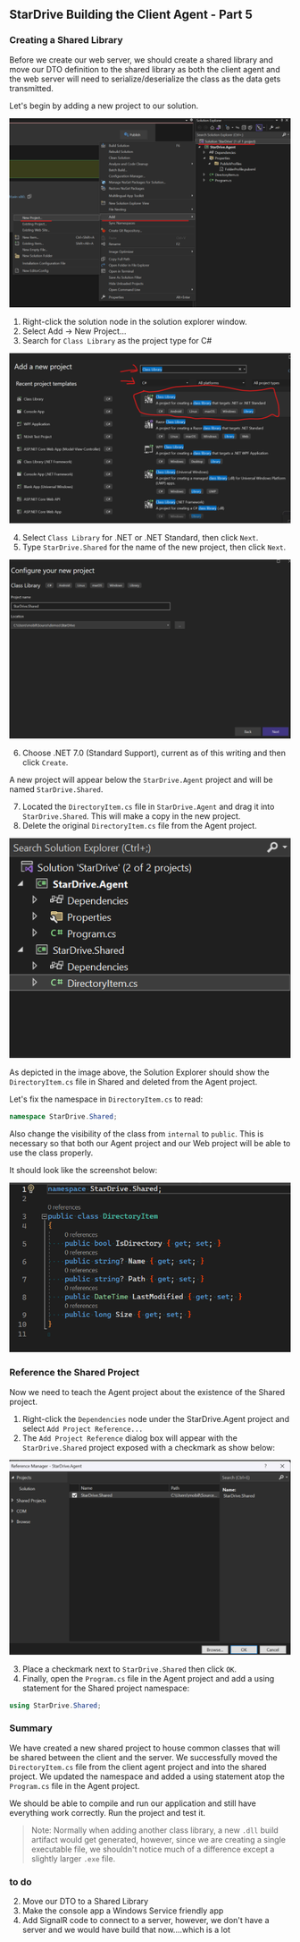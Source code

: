 ## StarDrive Building the Client Agent - Part 5

### Creating a Shared Library
Before we create our web server, we should create a shared library and move our DTO definition to the shared library as both the client agent and the web server will need to serialize/deserialize the class as the data gets transmitted. 

Let's begin by adding a new project to our solution.

![add new project to solution](images/part5/1-add-new-project-to-solution.png)

1. Right-click the solution node in the solution explorer window.
2. Select Add -> New Project...
3. Search for `Class Library` as the project type for C#

![add new project dialog](images/part5/2-add-new-project-dialog.png)

4. Select `Class Library` for .NET or .NET Standard, then click `Next`.
5. Type `StarDrive.Shared` for the name of the new project, then click `Next`.

![name the new project stardrive.shared](images/part5/3-new-class-library.png)

6. Choose .NET 7.0 (Standard Support), current as of this writing and then click `Create`.

A new project will appear below the `StarDrive.Agent` project and will be named `StarDrive.Shared`.

7. Located the `DirectoryItem.cs` file in `StarDrive.Agent` and drag it into `StarDrive.Shared`. This will make a copy in the new project.
8. Delete the original `DirectoryItem.cs` file from the Agent project.

![drag and drop DirectoryItem.cs to shared project](images/part5/4-drag-DirectoryItem.cs-to-shared.png)

As depicted in the image above, the Solution Explorer should show the `DirectoryItem.cs` file in Shared and deleted from the Agent project.

Let's fix the namespace in `DirectoryItem.cs` to read:

```C#
namespace StarDrive.Shared;
```
Also change the visibility of the class from `internal` to `public`. This is necessary so that both our Agent project and our Web project will be able to use the class properly.

It should look like the screenshot below:

![migrated DirectoryItem.cs file to shared project](images/part5/5-migrated-directory-item.cs.png)

### Reference the Shared Project
Now we need to teach the Agent project about the existence of the Shared project. 
1. Right-click the `Dependencies` node under the StarDrive.Agent project and select `Add Project Reference...`
2. The `Add Project Reference` dialog box will appear with the `StarDrive.Shared` project exposed with a checkmark as show below:

![Reference Manager dialog window](images/part5/7-reference-manager.cs.png)

3. Place a checkmark next to `StarDrive.Shared` then click `OK`.
4. Finally, open the `Program.cs` file in the Agent project and add a using statement for the Shared project namespace:

```C# 
using StarDrive.Shared;
```

### Summary
We have created a new shared project to house common classes that will be shared between the client and the server. We successfully moved the `DirectoryItem.cs` file from the client agent project and into the shared project. We updated the namespace and added a using statement atop the `Program.cs` file in the Agent project.

We should be able to compile and run our application and still have everything work correctly. Run the project and test it.

>Note: Normally when adding another class library, a new `.dll` build artifact would get generated, however, since we are creating a single executable file, we shouldn't notice much of a difference except a slightly larger `.exe` file.
































### to do

2. Move our DTO to a Shared Library
3. Make the console app a Windows Service friendly app
4. Add SignalR code to connect to a server, however, we don't have a server and we would have build that now....which is a lot